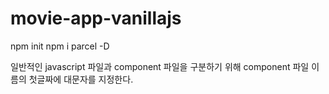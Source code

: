 # movie-app-vanillajs

npm init
npm i parcel -D

일반적인 javascript 파일과 component 파일을 구분하기 위해 component 파일 이름의 첫글짜에 대문자를 지정한다.
